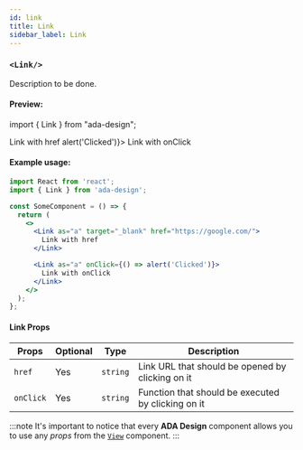 ```yaml
---
id: link
title: Link
sidebar_label: Link
---
```


### `<Link/>`

Description to be done.

#### Preview:

import { Link } from "ada-design";

<Link as="a" target="_blank" href="https://google.com/">
  Link with href
</Link>

<Link as="a" onClick={() => alert('Clicked')}>
  Link with onClick
</Link>

#### Example usage:

```jsx
import React from 'react';
import { Link } from 'ada-design';

const SomeComponent = () => {
  return (
    <>
      <Link as="a" target="_blank" href="https://google.com/">
        Link with href
      </Link>

      <Link as="a" onClick={() => alert('Clicked')}>
        Link with onClick
      </Link>
    </>
  );
};
```

#### Link Props

| Props     | Optional | Type     | Description                                        |
| --------- | -------- | -------- | -------------------------------------------------- |
| `href`    | Yes      | `string` | Link URL that should be opened by clicking on it   |
| `onClick` | Yes      | `string` | Function that should be executed by clicking on it |

:::note
It's important to notice that every **ADA Design** component allows you to use any _props_ from the [`View`](view.html) component.
:::
